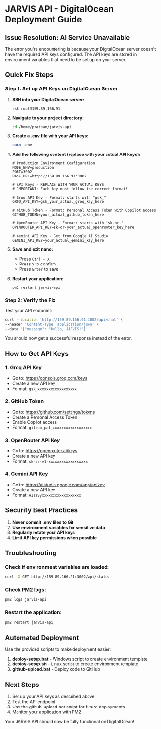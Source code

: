 # JARVIS API - DigitalOcean Deployment Guide

## Issue Resolution: AI Service Unavailable

The error you're encountering is because your DigitalOcean server doesn't have the required API keys configured. The API keys are stored in environment variables that need to be set up on your server.

## Quick Fix Steps

### Step 1: Set up API Keys on DigitalOcean Server

1. **SSH into your DigitalOcean server:**
   ```bash
   ssh root@159.89.166.91
   ```

2. **Navigate to your project directory:**
   ```bash
   cd /home/pratham/jarvis-api
   ```

3. **Create a .env file with your API keys:**
   ```bash
   nano .env
   ```

4. **Add the following content (replace with your actual API keys):**
   ```env
   # Production Environment Configuration
   NODE_ENV=production
   PORT=3002
   BASE_URL=http://159.89.166.91:3002

   # API Keys - REPLACE WITH YOUR ACTUAL KEYS
   # IMPORTANT: Each key must follow the correct format!

   # Groq API Key - Format: starts with "gsk_"
   GROQ_API_KEY=gsk_your_actual_groq_key_here

   # GitHub Token - Format: Personal Access Token with Copilot access
   GITHUB_TOKEN=your_actual_github_token_here

   # OpenRouter API Key - Format: starts with "sk-or-"
   OPENROUTER_API_KEY=sk-or-your_actual_openrouter_key_here

   # Gemini API Key - Get from Google AI Studio
   GEMINI_API_KEY=your_actual_gemini_key_here
   ```

5. **Save and exit nano:**
   - Press `Ctrl + X`
   - Press `Y` to confirm
   - Press `Enter` to save

6. **Restart your application:**
   ```bash
   pm2 restart jarvis-api
   ```

### Step 2: Verify the Fix

Test your API endpoint:
```bash
curl --location 'http://159.89.166.91:3002/api/chat' \
--header 'Content-Type: application/json' \
--data '{"message": "Hello, JARVIS!"}'
```

You should now get a successful response instead of the error.

## How to Get API Keys

### 1. Groq API Key
- Go to: https://console.groq.com/keys
- Create a new API key
- Format: `gsk_xxxxxxxxxxxxxxxxxx`

### 2. GitHub Token
- Go to: https://github.com/settings/tokens
- Create a Personal Access Token
- Enable Copilot access
- Format: `github_pat_xxxxxxxxxxxxxxxxxx`

### 3. OpenRouter API Key
- Go to: https://openrouter.ai/keys
- Create a new API key
- Format: `sk-or-v1-xxxxxxxxxxxxxxxxxx`

### 4. Gemini API Key
- Go to: https://aistudio.google.com/app/apikey
- Create a new API key
- Format: `AIzaSyxxxxxxxxxxxxxxxxxx`

## Security Best Practices

1. **Never commit .env files to Git**
2. **Use environment variables for sensitive data**
3. **Regularly rotate your API keys**
4. **Limit API key permissions when possible**

## Troubleshooting

### Check if environment variables are loaded:
```bash
curl -X GET http://159.89.166.91:3002/api/status
```

### Check PM2 logs:
```bash
pm2 logs jarvis-api
```

### Restart the application:
```bash
pm2 restart jarvis-api
```

## Automated Deployment

Use the provided scripts to make deployment easier:

1. **deploy-setup.bat** - Windows script to create environment template
2. **deploy-setup.sh** - Linux script to create environment template
3. **github-upload.bat** - Deploy code to GitHub

## Next Steps

1. Set up your API keys as described above
2. Test the API endpoint
3. Use the github-upload.bat script for future deployments
4. Monitor your application with PM2

Your JARVIS API should now be fully functional on DigitalOcean!
